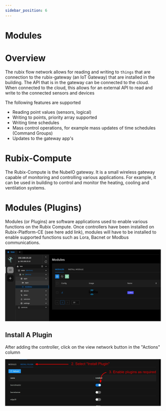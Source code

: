 ```yaml
---
sidebar_position: 6
---
```


# Modules

# Overview

The rubix flow network allows for reading and writing to `things` that are connection to the rubix-gateway (an IoT Gateway) that are installed in the building.
The API that is in the gateway can be connected to the cloud. When connected to the cloud, this allows for an external API to read and write to the connected sensors and devices

The following features are supported
* Reading point values (sensors, logical)
* Writing to points, priority array supported
* Writing time schedules
* Mass control operations, for example mass updates of time schedules (Command Groups)
* Updates to the gateway app's

# Rubix-Compute
The Rubix-Compute is the NubeIO gateway. It is a small wireless gateway capable of monitoring and controlling various applications. For example, it can be used in building to control and monitor the heating, cooling and ventilation systems.



# Modules (Plugins)
Modules (or Plugins) are software applications used to enable various functions on the Rubix Compute. Once controllers have been installed on Rubix-Platform-CE (see here add link), modules will have to be installed to enable supported functions such as Lora, Bacnet or Modbus communications. 

![-](../img/apps/plugins-page.png)


## Install A Plugin
After adding the controller, click on the view network button in the "Actions" column

![-](../img/apps/plugin-install.png)
